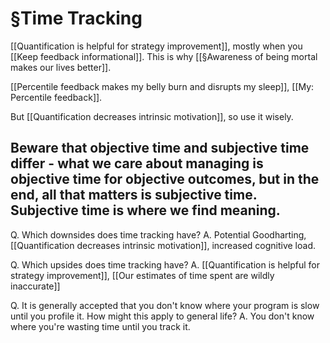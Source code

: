 # §Time Tracking
[[Quantification is helpful for strategy improvement]], mostly when you [[Keep feedback informational]]. This is why [[§Awareness of being mortal makes our lives better]]. 

[[Percentile feedback makes my belly burn and disrupts my sleep]], [[My: Percentile feedback]]. 

But [[Quantification decreases intrinsic motivation]], so use it wisely.

Beware that objective time and subjective time differ - what we care about managing is objective time for objective outcomes, but in the end, all that matters is subjective time. Subjective time is where we find meaning.
---

Q. Which downsides does time tracking have?
A. Potential Goodharting, [[Quantification decreases intrinsic motivation]], increased cognitive load.

Q. Which upsides does time tracking have?
A. [[Quantification is helpful for strategy improvement]], [[Our estimates of time spent are wildly inaccurate]]

Q. It is generally accepted that you don't know where your program is slow until you profile it. How might this apply to general life?
A. You don't know where you're wasting time until you track it.

<!-- #p1 -->

<!-- {BearID:ADEC1C21-44F9-4378-A6B7-3B327498AE8F-1131-00000050EDAEFAC8} -->
